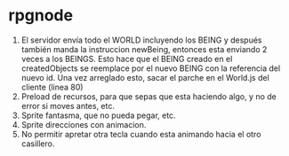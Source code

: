 rpgnode
=======

<ol>
  <li>El servidor envía todo el WORLD incluyendo los BEING y después también manda la instruccion newBeing, entonces esta enviando 2 veces a los BEINGS. Esto hace que el BEING creado en el createdObjects se reemplace por el nuevo BEING con la referencia del nuevo id. Una vez arreglado esto, sacar el parche en el World.js del cliente (linea 80)</li>
  <li>Preload de recursos, para que sepas que esta haciendo algo, y no de error si moves antes, etc.</li>
  <li>Sprite fantasma, que no pueda pegar, etc.</li>
  <li>Sprite direcciones con animacion.</li>
  <li>No permitir apretar otra tecla cuando esta animando hacia el otro casillero.</li>
</ol>
